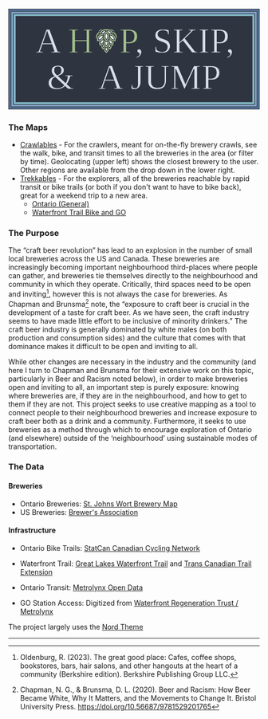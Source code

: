 ![A Hop, Skip, & A Jump](./Graphics/Logo.png)

### The Maps

- [Crawlables](https://crepuscularcremini.github.io/HopSkipJump/Crawlables/crawl.html) - For the crawlers, meant for on-the-fly brewery crawls, see the walk, bike, and transit times to all the breweries in the area (or filter by time). Geolocating (upper left) shows the closest brewery to the user. Other regions are available from the drop down in the lower right.
- [Trekkables](https://crepuscularcremini.github.io/HopSkipJump/Trekkables/trek.html) - For the explorers, all of the breweries reachable by rapid transit or bike trails (or both if you don't want to have to bike back), great for a weekend trip to a new area.
  - [Ontario (General)](https://crepuscularcremini.github.io/HopSkipJump/Trekkables/trek.html)
  - [Waterfront Trail Bike and GO](https://crepuscularcremini.github.io/HopSkipJump/Trekkables/bespoke_trek.html?Waterfront)

### The Purpose
The “craft beer revolution” has lead to an explosion in the number of small local breweries across the US and Canada. These breweries are increasingly becoming important neighbourhood third-places where people can gather, and breweries tie themselves directly to the neighbourhood and community in which they operate. Critically, third spaces need to be open and inviting[^1], however this is not always the case for breweries. As Chapman and Brunsma[^2] note, the “exposure to craft beer is crucial in the development of a taste for craft beer. As we have seen, the craft industry seems to have made little effort to be inclusive of minority drinkers.” The craft beer industry is generally dominated by white males (on both production and consumption sides) and the culture that comes with that dominance makes it difficult to be open and inviting to all.

[^1]: Oldenburg, R. (2023). The great good place: Cafes, coffee shops, bookstores, bars, hair salons, and other hangouts at the heart of a community (Berkshire edition). Berkshire Publishing Group LLC. 
[^2]: Chapman, N. G., & Brunsma, D. L. (2020). Beer and Racism: How Beer Became White, Why It Matters, and the Movements to Change It. Bristol University Press. https://doi.org/10.56687/9781529201765

While other changes are necessary in the industry and the community (and here I turn to Chapman and Brunsma for their extensive work on this topic, particularly in Beer and Racism noted below), in order to make breweries open and inviting to all, an important step is purely exposure: knowing where breweries are, if they are in the neighbourhood, and how to get to them if they are not. This project seeks to use creative mapping as a tool to connect people to their neighbourhood breweries and increase exposure to craft beer both as a drink and a community. Furthermore, it seeks to use breweries as a method through which to encourage exploration of Ontario (and elsewhere) outside of the ‘neighbourhood’ using sustainable modes of transportation.

### The Data
#### Breweries
- Ontario Breweries: [St. Johns Wort Brewery Map](https://saintjohnswort.ca/ontario-brewery-map/)
- US Breweries: [Brewer's Association](https://www.brewersassociation.org/directories/breweries/)

#### Infrastructure
- Ontario Bike Trails: [StatCan  Canadian Cycling Network](https://www150.statcan.gc.ca/n1/daily-quotidien/250130/dq250130e-eng.htm)
- Waterfront Trail: [Great Lakes Waterfront Trail](https://ridewithgps.com/routes/45375627?lang=en) and [Trans Canadian Trail Extension](https://tctrail.maps.arcgis.com/home/item.html?id=965574a7c2a04240919c87256b6500a4)

- Ontario Transit: [Metrolynx Open Data](https://www.metrolinx.com/en/about-us/open-data)
- GO Station Access: Digitized from [Waterfront Regeneration Trust / Metrolynx](https://waterfronttrail.org/wp-content/uploads/2017/09/TrailtoGO_Mini_Guide_Feb18.pdf)

The project largely uses the [Nord Theme](https://www.nordtheme.com/)

***


